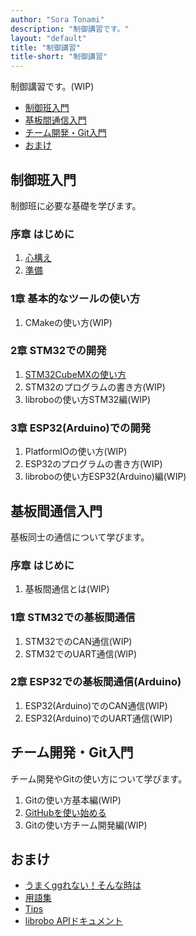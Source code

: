 ```yaml
---
author: "Sora Tonami"
description: "制御講習です。"
layout: "default"
title: "制御講習"
title-short: "制御講習"
---
```


制御講習です。(WIP)

- [制御班入門](#制御班入門)
- [基板間通信入門](#基板間通信入門)
- [チーム開発・Git入門](#チーム開発git入門)
- [おまけ](#おまけ)

## 制御班入門

制御班に必要な基礎を学びます。

### 序章 はじめに

1. [心構え](intro)
2. [準備](prepare)

### 1章 基本的なツールの使い方

1. CMakeの使い方(WIP)

### 2章 STM32での開発

1. [STM32CubeMXの使い方](cube-mx)
2. STM32のプログラムの書き方(WIP)
3. libroboの使い方STM32編(WIP)

### 3章 ESP32(Arduino)での開発

1. PlatformIOの使い方(WIP)
2. ESP32のプログラムの書き方(WIP)
3. libroboの使い方ESP32(Arduino)編(WIP)

## 基板間通信入門

基板同士の通信について学びます。

### 序章 はじめに

1. 基板間通信とは(WIP)

### 1章 STM32での基板間通信

1. STM32でのCAN通信(WIP)
2. STM32でのUART通信(WIP)

### 2章 ESP32での基板間通信(Arduino)

1. ESP32(Arduino)でのCAN通信(WIP)
2. ESP32(Arduino)でのUART通信(WIP)

## チーム開発・Git入門

チーム開発やGitの使い方について学びます。

1. Gitの使い方基本編(WIP)
2. [GitHubを使い始める](github)
3. Gitの使い方チーム開発編(WIP)

## おまけ

- [うまくggれない！そんな時は](ggrks)
- [用語集](words)
- [Tips](tips)
- [librobo APIドキュメント](https://mecha-natori.github.io/librobo)
